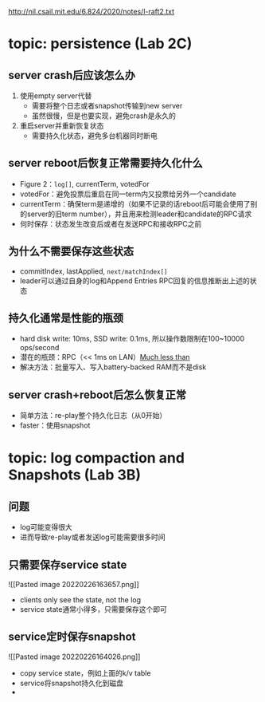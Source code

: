 http://nil.csail.mit.edu/6.824/2020/notes/l-raft2.txt
# topic: persistence (Lab 2C)
## server crash后应该怎么办
1. 使用empty server代替
	- 需要将整个日志或者snapshot传输到new server
	- 虽然很慢，但是也要实现，避免crash是永久的
2. 重启server并重新恢复状态 
	- 需要持久化状态，避免多台机器同时断电
## server reboot后恢复正常需要持久化什么
- Figure 2：`log[]`, currentTerm, votedFor
- votedFor：避免投票后重启在同一term内又投票给另外一个candidate
- currentTerm：确保term是递增的（如果不记录的话reboot后可能会使用了别的server的旧term number），并且用来检测leader和candidate的RPC请求
- 何时保存：状态发生改变后或者在发送RPC和接收RPC之前
## 为什么不需要保存这些状态
- commitIndex, lastApplied, `next/matchIndex[]`
- leader可以通过自身的log和Append Entries RPC回复的信息推断出上述的状态
## 持久化通常是性能的瓶颈
- hard disk write: 10ms, SSD write: 0.1ms, 所以操作数限制在100~10000 ops/second
- 潜在的瓶颈：RPC（<< 1ms on LAN）[Much less than](https://math.stackexchange.com/questions/1516976/much-less-than-what-does-that-mean)
- 解决方法：批量写入、写入battery-backed RAM而不是disk
## server crash+reboot后怎么恢复正常
- 简单方法：re-play整个持久化日志（从0开始）
- faster：使用snapshot
# topic: log compaction and Snapshots (Lab 3B)
## 问题
- log可能变得很大
- 进而导致re-play或者发送log可能需要很多时间
## 只需要保存service state
![[Pasted image 20220226163657.png]]
- clients only see the state, not the log
- service state通常小得多，只需要保存这个即可
## service定时保存snapshot
![[Pasted image 20220226164026.png]]
- copy service state，例如上面的k/v table
- service将snapshot持久化到磁盘
- 